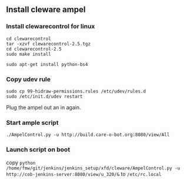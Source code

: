 ## Install cleware ampel

### Install clewarecontrol for linux
	cd clewarecontrol
	tar -xzvf clewarecontrol-2.5.tgz
	cd clewarecontrol-2.5
	sudo make install

	sudo apt-get install python-bs4

### Copy udev rule
	sudo cp 99-hidraw-permissions.rules /etc/udev/rules.d
	sudo /etc/init.d/udev restart
Plug the ampel out an in again.

### Start ample script
	./AmpelControl.py -u http://build.care-o-bot.org:8080/view/All

### Launch script on boot
copy ```python /home/fmw/git/jenkins/jenkins_setup/xfd/cleware/AmpelControl.py -u http://cob-jenkins-server:8080/view/u_320/&``` to
```/etc/rc.local```
